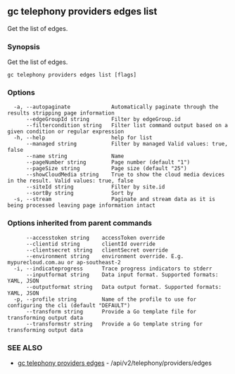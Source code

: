 ## gc telephony providers edges list

Get the list of edges.

### Synopsis

Get the list of edges.

```
gc telephony providers edges list [flags]
```

### Options

```
  -a, --autopaginate             Automatically paginate through the results stripping page information
      --edgeGroupId string       Filter by edgeGroup.id
      --filtercondition string   Filter list command output based on a given condition or regular expression
  -h, --help                     help for list
      --managed string           Filter by managed Valid values: true, false
      --name string              Name
      --pageNumber string        Page number (default "1")
      --pageSize string          Page size (default "25")
      --showCloudMedia string    True to show the cloud media devices in the result. Valid values: true, false
      --siteId string            Filter by site.id
      --sortBy string            Sort by
  -s, --stream                   Paginate and stream data as it is being processed leaving page information intact
```

### Options inherited from parent commands

```
      --accesstoken string    accessToken override
      --clientid string       clientId override
      --clientsecret string   clientSecret override
      --environment string    environment override. E.g. mypurecloud.com.au or ap-southeast-2
  -i, --indicateprogress      Trace progress indicators to stderr
      --inputformat string    Data input format. Supported formats: YAML, JSON
      --outputformat string   Data output format. Supported formats: YAML, JSON
  -p, --profile string        Name of the profile to use for configuring the cli (default "DEFAULT")
      --transform string      Provide a Go template file for transforming output data
      --transformstr string   Provide a Go template string for transforming output data
```

### SEE ALSO

* [gc telephony providers edges](gc_telephony_providers_edges.html)	 - /api/v2/telephony/providers/edges


